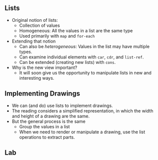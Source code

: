 Lists
-----

* Original notion of lists:
    * Collection of values
    * Homogeneous: All the values in a list are the same type
    * Used primarily with `map` and `for-each`
* Extending that notion
    * Can also be *heterogeneous*: Values in the list may have multiple types.
    * Can examine individual elements with `car`, `cdr`, and `list-ref`.
    * Can be extended (creating new lists) with `cons`.
* Why is the new view important?
    * It will soon give us the opportunity to manipulate lists in new
    and interesting ways.

Implementing Drawings
---------------------

* We can (and do) use lists to implement drawings.
* The reading considers a simplified representation, in which the width
  and height of a drawing are the same.
* But the general process is the same
    * Group the values in a list
    * When we need to render or manipulate a drawing, use the list operations
    to extract parts.

Lab
---

